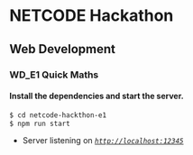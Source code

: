 # NETCODE Hackathon

## Web Development
### WD_E1 Quick Maths
#### Install the dependencies and start the server.
```sh
$ cd netcode-hackthon-e1
$ npm run start
````
- Server listening on *[`http://localhost:12345`](http://localhost:12345)*



